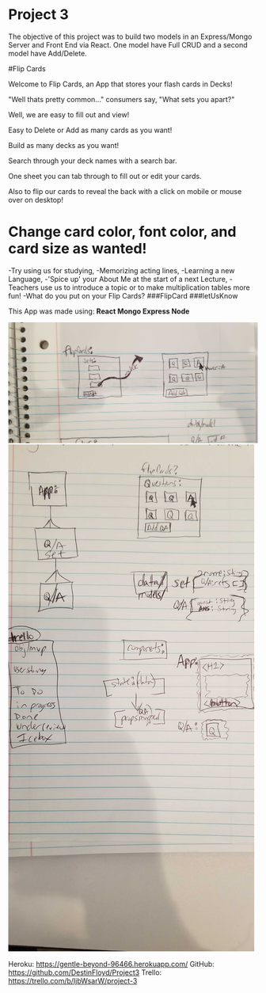 # Project 3 

The objective of this project was to build two models in an Express/Mongo Server and Front End via React. One model have Full CRUD and a second model have Add/Delete.

#Flip Cards

Welcome to Flip Cards, an App that stores your flash cards in Decks! 

"Well thats pretty common..." consumers say, "What sets you apart?"

Well, we are easy to fill out and view! 

Easy to Delete or Add as many cards as you want!

Build as many decks as you want!

Search through your deck names with a search bar.

One sheet you can tab through to fill out or edit your cards. 

Also to flip our cards to reveal the back with a click on mobile or 
mouse over on desktop! 

Change card color, font color, and card size as wanted!
=========================================================================

-Try using us for studying,
-Memorizing acting lines, 
-Learning a new Language,
-'Spice up' your About Me at the start of a next Lecture, 
-Teachers use us to introduce a topic or to make multiplication tables more fun! 
-What do you put on your Flip Cards? 
###FlipCard ###letUsKnow 

This App was made using: **React Mongo Express Node**

![wireframe](wireFrames/WireFrameofPro3.jpg)
![erd](wireFrames/ERD:DataPlanning.jpg)

Heroku: https://gentle-beyond-96466.herokuapp.com/
GitHub: https://github.com/DestinFloyd/Project3
Trello: https://trello.com/b/IjbWsarW/project-3